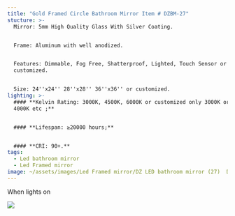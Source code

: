 ```yaml
---
title: "Gold Framed Circle Bathroom Mirror Item # DZBM-27"
stucture: >-
  Mirror: 5mm High Quality Glass With Silver Coating.


  Frame: Aluminum with well anodized.


  Features: Dimmable, Fog Free, Shatterproof, Lighted, Touch Sensor or
  customized.


  Size: 24''x24'' 28''x28'' 36''x36'' or customized.
lighting: >-
  #### **Kelvin Rating: 3000K, 4500K, 6000K or customized only 3000K or only
  4000K etc ;**


  #### **Lifespan: ≥20000 hours;**


  #### **CRI: 90+.**
tags:
  - Led bathroom mirror
  - Led Framed mirror
image: ~/assets/images/Led Framed mirror/DZ LED bathroom mirror (27)  DZBM-27.jpeg
---
```

When lights on

![](~/assets/images/Led%20Framed%20mirror/DZ%20LED%20bathroom%20mirror%20(26)%20%20DZBM-26.jpeg)